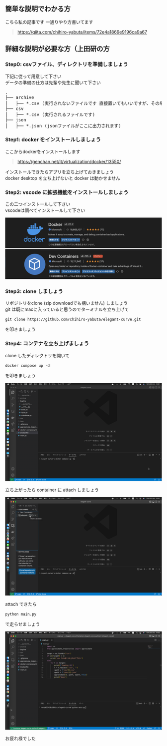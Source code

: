 ## 簡単な説明でわかる方
こちら私の記事です 一通りやり方書いてます

>https://qiita.com/chihiro-yabuta/items/72e4a1869e9196ca9a67<br>


## 詳細な説明が必要な方（上田研の方
### Step0: csvファイル、ディレクトリを準備しましょう
下記に従って用意して下さい<br>
データの準備の仕方は先輩や先生に聞いて下さい

<pre>
.
├── archive
│   ├── *.csv (実行されないファイルです 直接置いてもいいですが、その場合 .gitignoreを追記する必要があります)
├── csv
│   ├── *.csv (実行されるファイルです)
├── json
│   ├── *.json (jsonファイルがここに出力されます)
</pre>

### Step1: docker をインストールしましょう<br>
ここからdockerをインストールします

>https://genchan.net/it/virtualization/docker/13550/

インストールできたらアプリを立ち上げておきましょう<br>
docker desktop を立ち上げないと docker は動かせません

### Step2: vscode に拡張機能をインストールしましょう
この二つインストールして下さい<br>
vscodeは調べてインストールして下さい

![docker](git/extension_docker.png)
![containers](git/extension_containers.png)

### Step3: clone しましょう
リポジトリをclone (zip downloadでも構いません) しましょう<br>
git は既にmacに入っていると思うのでターミナルを立ち上げて

```
git clone https://github.com/chihiro-yabuta/elegant-curve.git
```

を叩きましょう

### Step4: コンテナを立ち上げましょう
clone したディレクトリを開いて

```
docker compose up -d
```

を叩きましょう

![build](git/build.png)

立ち上がったら container に attach しましょう

![attach](git/attach.png)

attach できたら

```
python main.py
```

で走らせましょう<br>

![run](git/run.png)

お疲れ様でした
